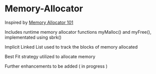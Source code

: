 # Memory-Allocator

 Inspired by [Memory Allocator 101](https://arjunsreedharan.org/post/148675821737/memory-allocators-101-write-a-simple-memory)
 
 Includes runtime memory allocator functions myMalloc() and myFree(), implementated using sbrk()
 
 Implicit Linked List used to track the blocks of memory allocated
 
 Best Fit strategy utilized to allocate memory
 
 Further enhancements to be added ( in progress )
